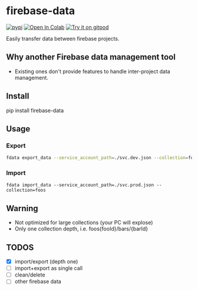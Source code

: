 # firebase-data
[![pypi](https://img.shields.io/pypi/v/firebase-data.svg)](https://pypi.python.org/pypi/firebase-data)
[![Open In Colab](https://colab.research.google.com/assets/colab-badge.svg)](https://colab.research.google.com/github/louis030195/firebase-data/blob/master/notebook/firebase_data_getting_started.ipynb)
[![Try it on gitpod](https://img.shields.io/badge/try-on%20gitpod-brightgreen.svg)](https://gitpod.io/#https://github.com/louis030195/firebase-data)

Easily transfer data between firebase projects.

## Why another Firebase data management tool

- Existing ones don't provide features to handle inter-project data management.

## Install

pip install firebase-data

## Usage

### Export

```bash
fdata export_data --service_account_path=./svc.dev.json --collection=foos
```

### Import

```
fdata import_data --service_account_path=./svc.prod.json --collection=foos
```

## Warning

- Not optimized for large collections (your PC will explose)
- Only one collection depth, i.e. foos{fooId}/bars/{barId}


## TODOS

- [x] import/export (depth one)
- [ ] import+export as single call
- [ ] clean/delete
- [ ] other firebase data